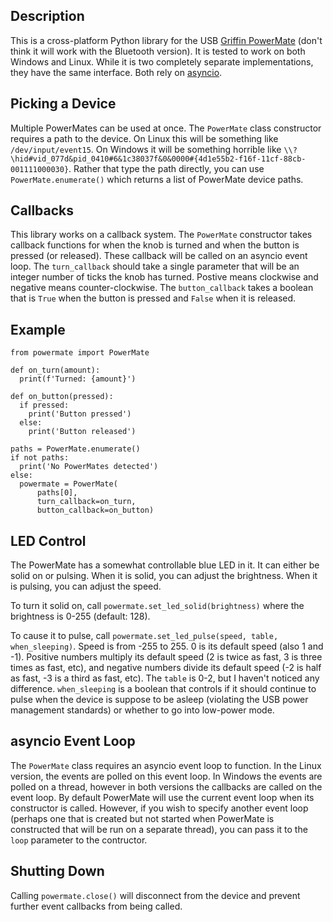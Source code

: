 Description
-----------

This is a cross-platform Python library for the USB
[Griffin PowerMate][powermate] (don't think it will work with the Bluetooth
version). It is tested to work on both Windows and Linux. While it is two
completely separate implementations, they have the same interface. Both rely on
[asyncio][].

[powermate]: https://en.wikipedia.org/wiki/Griffin_PowerMate
[asyncio]: https://docs.python.org/3/library/asyncio.html

Picking a Device
----------------

Multiple PowerMates can be used at once. The `PowerMate` class constructor
requires a path to the device. On Linux this will be something like
`/dev/input/event15`. On Windows it will be something horrible like
`\\?\hid#vid_077d&pid_0410#6&1c38037f&0&0000#{4d1e55b2-f16f-11cf-88cb-001111000030}`.
Rather that type the path directly, you can use `PowerMate.enumerate()` which
returns a list of PowerMate device paths.

Callbacks
---------

This library works on a callback system. The `PowerMate` constructor takes
callback functions for when the knob is turned and when the button is pressed
(or released). These callback will be called on an asyncio event loop. The
`turn_callback` should take a single parameter that will be an integer number of
ticks the knob has turned. Postive means clockwise and negative means
counter-clockwise. The `button_callback` takes a boolean that is `True` when the
button is pressed and `False` when it is released.

Example
-------

```
from powermate import PowerMate

def on_turn(amount):
  print(f'Turned: {amount}')

def on_button(pressed):
  if pressed:
    print('Button pressed')
  else:
    print('Button released')

paths = PowerMate.enumerate()
if not paths:
  print('No PowerMates detected')
else:
  powermate = PowerMate(
      paths[0],
      turn_callback=on_turn,
      button_callback=on_button)
```

LED Control
-----------

The PowerMate has a somewhat controllable blue LED in it. It can either be solid
on or pulsing. When it is solid, you can adjust the brightness. When it is
pulsing, you can adjust the speed.

To turn it solid on, call `powermate.set_led_solid(brightness)` where the
brightness is 0-255 (default: 128).

To cause it to pulse, call
`powermate.set_led_pulse(speed, table, when_sleeping)`. Speed is from -255 to
255. 0 is its default speed (also 1 and -1). Positive numbers multiply its
default speed (2 is twice as fast, 3 is three times as fast, etc), and negative
numbers divide its default speed (-2 is half as fast, -3 is a third as fast,
etc). The `table` is 0-2, but I haven't noticed any difference. `when_sleeping`
is a boolean that controls if it should continue to pulse when the device is
suppose to be asleep (violating the USB power management standards) or whether
to go into low-power mode.

asyncio Event Loop
------------------

The `PowerMate` class requires an asyncio event loop to function. In the Linux
version, the events are polled on this event loop. In Windows the events are
polled on a thread, however in both versions the callbacks are called on the
event loop. By default PowerMate will use the current event loop when its
constructor is called. However, if you wish to specify another event loop
(perhaps one that is created but not started when PowerMate is constructed that
will be run on a separate thread), you can pass it to the `loop` parameter to
the contructor.

Shutting Down
-------------

Calling `powermate.close()` will disconnect from the device and prevent further
event callbacks from being called.
